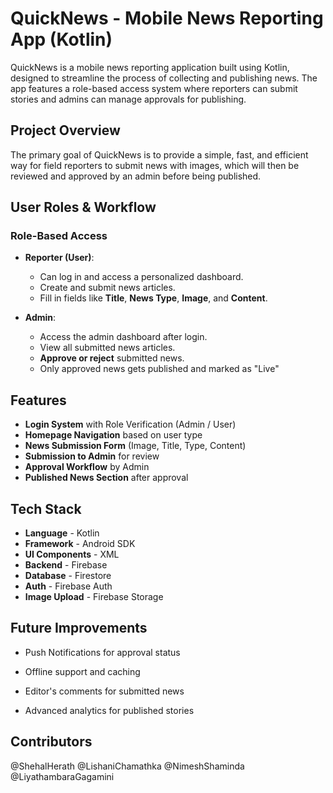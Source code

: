 #  QuickNews - Mobile News Reporting App (Kotlin)

QuickNews is a mobile news reporting application built using Kotlin, designed to streamline the process of collecting and publishing news. The app features a role-based access system where reporters can submit stories and admins can manage approvals for publishing.

##  Project Overview

The primary goal of QuickNews is to provide a simple, fast, and efficient way for field reporters to submit news with images, which will then be reviewed and approved by an admin before being published.

##  User Roles & Workflow

###  Role-Based Access

- **Reporter (User)**:
  - Can log in and access a personalized dashboard.
  - Create and submit news articles.
  - Fill in fields like **Title**, **News Type**, **Image**, and **Content**.

- **Admin**:
  - Access the admin dashboard after login.
  - View all submitted news articles.
  - **Approve or reject** submitted news.
  - Only approved news gets published and marked as "Live"
 
##  Features

-  **Login System** with Role Verification (Admin / User)
-  **Homepage Navigation** based on user type
-  **News Submission Form** (Image, Title, Type, Content)
-  **Submission to Admin** for review
-  **Approval Workflow** by Admin
-  **Published News Section** after approval

##  Tech Stack

 -  **Language**       - Kotlin                       
 -  **Framework**      - Android SDK                              
 -  **UI Components**  -  XML        
 -  **Backend**        - Firebase      
 -  **Database**       - Firestore 
 -  **Auth**           - Firebase Auth   
 -  **Image Upload**   - Firebase Storage 

## Future Improvements

- Push Notifications for approval status

- Offline support and caching

- Editor's comments for submitted news

- Advanced analytics for published stories

## Contributors
@ShehalHerath @LishaniChamathka @NimeshShaminda @LiyathambaraGagamini
